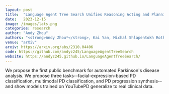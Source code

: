 ```yaml
---
layout: post
title:  "Language Agent Tree Search Unifies Reasoning Acting and Planning in Language Models"
date:   2023-12-15
image: /images/lats.png
categories: research
author: "Andy Zhou"
authors: "<strong>Andy Zhou*</strong>, Kai Yan, Michal Shlapentokh Rothman, Haohan Wang, Yuxiong Wang"
venue: "arXiv"
arxiv: https://arxiv.org/abs/2310.04406
code: https://github.com/andyz245/LanguageAgentTreeSearch
website: https://andyz245.github.io/LanguageAgentTreeSearch/
---
```

We propose the first public benchmark for automated Parkinson's disease analysis. We propose three tasks--facial-expression-based
PD classification, multimodal PD classification, and PD progression synthesis--and show models trained on YouTubePD generalize to real clinical data.
